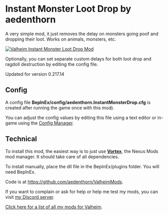 # Instant Monster Loot Drop by aedenthorn
A very simple mod, it just removes the delay on monsters going poof and dropping their loot. Works on animals, monsters, etc.

[![Valheim Instant Monster Loot Drop Mod](https://img.youtube.com/vi/-z0dcqo7CgY/0.jpg)](https://www.youtube.com/watch?v=-z0dcqo7CgY)

Optionally, you can set separate custom delays for both loot drop and ragdoll destruction by editing the config file.

Updated for version 0.217.14

## Config
A config file **BepInEx/config/aedenthorn.InstantMonsterDrop.cfg** is created after running the game once with this mod).

You can adjust the config values by editing this file using a text editor or in-game using the [Config Manager](https://www.nexusmods.com/valheim/mods/740).

## Technical
To install this mod, the easiest way is to just use [**Vortex**](https://www.nexusmods.com/about/vortex/), the Nexus Mods mod manager. It should take care of all dependencies.

To install manually, place the dll file in the BepInEx/plugins folder. You will need BepInEx.

Code is at https://github.com/aedenthorn/ValheimMods.

If you want to complain or ask for help or help me test my mods, you can visit [my Discord server](https://discord.gg/bs6zHuj).

[Click here for a list of all my mods for Valheim](https://www.nexusmods.com/valheim/articles/104).